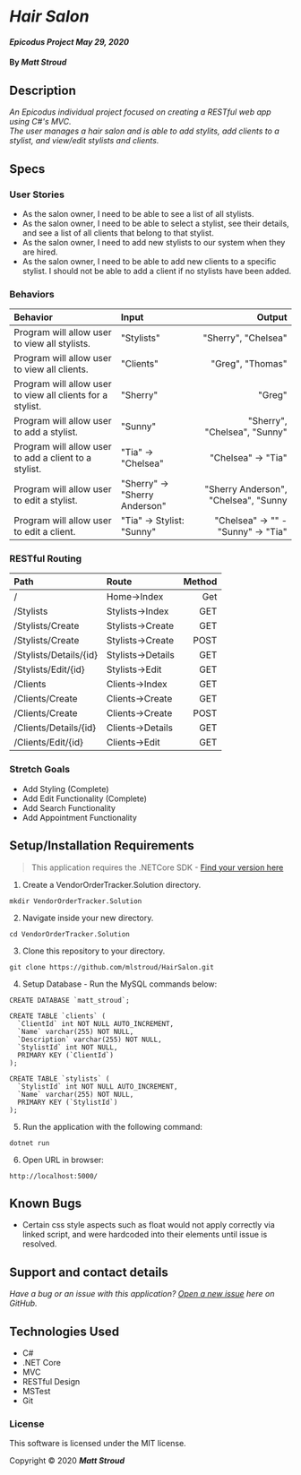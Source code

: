 # _Hair Salon_

#### _Epicodus Project May 29, 2020_

#### By _**Matt Stroud**_

## Description

_An Epicodus individual project focused on creating a RESTful web app using C#'s MVC._  
_The user manages a hair salon and is able to add stylits, add clients to a stylist, and view/edit stylists and clients._ 


## Specs
### User Stories
* As the salon owner, I need to be able to see a list of all stylists.
* As the salon owner, I need to be able to select a stylist, see their details, and see a list of all clients that belong to that stylist.
* As the salon owner, I need to add new stylists to our system when they are hired.
* As the salon owner, I need to be able to add new clients to a specific stylist. I should not be able to add a client if no stylists have been added.

### Behaviors
| Behavior                                                   | Input                            | Output                                 |
|:-----------------------------------------------------------|:---------------------------------|---------------------------------------:|
| Program will allow user to view all stylists.              | "Stylists"                            | "Sherry", "Chelsea"                      |
| Program will allow user to view all clients.               | "Clients"                             | "Greg", "Thomas"                      |
| Program will allow user to view all clients for a stylist. | "Sherry"                         | "Greg"                          |
| Program will allow user to add a stylist.                  | "Sunny"                         | "Sherry", "Chelsea", "Sunny"                |
| Program will allow user to add a client to a stylist.      | "Tia" -> "Chelsea"              | "Chelsea" -> "Tia" |
| Program will allow user to edit a stylist.                 | "Sherry" -> "Sherry Anderson"   | "Sherry Anderson", "Chelsea", "Sunny |
| Program will allow user to edit a client.                  | "Tia" -> Stylist: "Sunny"       | "Chelsea" -> "" - "Sunny" -> "Tia" |

### RESTful Routing
| Path                     | Route          | Method |
|:-------------------------|:---------------|-------:|
| /                        | Home->Index    | Get    |
| /Stylists                | Stylists->Index| GET    |
| /Stylists/Create         | Stylists->Create | GET    |
| /Stylists/Create           | Stylists->Create | POST   |
| /Stylists/Details/{id}   | Stylists->Details  | GET    |
| /Stylists/Edit/{id}     | Stylists->Edit  | GET    |
| /Clients                | Clients->Index    | GET    |
| /Clients/Create     | Clients->Create | GET   |
| /Clients/Create     | Clients->Create | POST |
| /Clients/Details/{id} | Clients->Details | GET |
| /Clients/Edit/{id} | Clients->Edit | GET

### Stretch Goals
 * Add Styling (Complete)
 * Add Edit Functionality (Complete)
 * Add Search Functionality
 * Add Appointment Functionality

## Setup/Installation Requirements
> This application requires the .NETCore SDK - [Find your version here](https://dotnet.microsoft.com/download/dotnet-core/2.2)

1. Create a VendorOrderTracker.Solution directory.
```
mkdir VendorOrderTracker.Solution
```
2. Navigate inside your new directory.
```
cd VendorOrderTracker.Solution
```
3. Clone this repository to your directory.
```
git clone https://github.com/mlstroud/HairSalon.git
```
4. Setup Database - Run the MySQL commands below:
```
CREATE DATABASE `matt_stroud`;

CREATE TABLE `clients` (
  `ClientId` int NOT NULL AUTO_INCREMENT,
  `Name` varchar(255) NOT NULL,
  `Description` varchar(255) NOT NULL,
  `StylistId` int NOT NULL,
  PRIMARY KEY (`ClientId`)
);

CREATE TABLE `stylists` (
  `StylistId` int NOT NULL AUTO_INCREMENT,
  `Name` varchar(255) NOT NULL,
  PRIMARY KEY (`StylistId`)
);
```
5. Run the application with the following command:
```
dotnet run
```
6. Open URL in browser:
```
http://localhost:5000/
```

## Known Bugs

* Certain css style aspects such as float would not apply correctly via linked script, and were hardcoded into their elements until issue is resolved.
 
## Support and contact details

_Have a bug or an issue with this application? [Open a new issue](https://github.com/mlstroud/HairSalon/issues) here on GitHub._

## Technologies Used

* C#
* .NET Core
* MVC
* RESTful Design
* MSTest
* Git

### License

This software is licensed under the MIT license.

Copyright © 2020 **_Matt Stroud_**